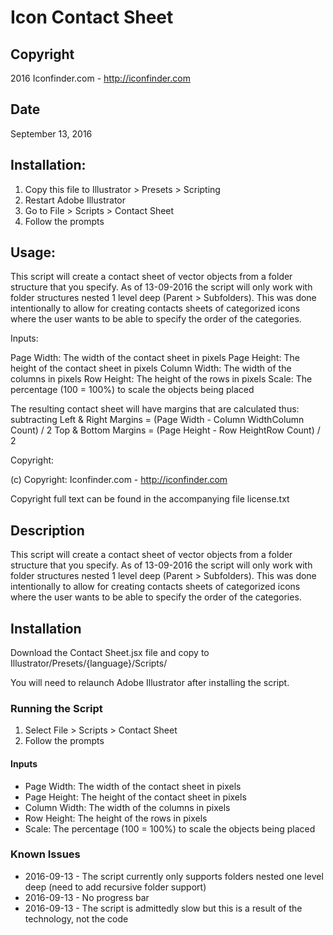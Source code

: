 Icon Contact Sheet
==================

## Copyright

2016 Iconfinder.com - http://iconfinder.com

## Date

September 13, 2016


## Installation: 

1. Copy this file to Illustrator > Presets > Scripting
2. Restart Adobe Illustrator
3. Go to File > Scripts > Contact Sheet
4. Follow the prompts

## Usage:

This script will create a contact sheet of vector objects from a folder structure 
that you specify. As of 13-09-2016 the script will only work with folder structures 
nested 1 level deep (Parent > Subfolders). This was done intentionally to allow 
for creating contacts sheets of categorized icons where the user wants to 
be able to specify the order of the categories.

Inputs:

Page Width:     The width of the contact sheet in pixels
Page Height:    The height of the contact sheet in pixels
Column Width:   The width of the columns in pixels
Row Height:     The height of the rows in pixels
Scale:          The percentage (100 = 100%) to scale the objects being placed

The resulting contact sheet will have margins that are calculated thus: subtracting
Left & Right Margins = (Page Width - Column WidthColumn Count) / 2
Top & Bottom Margins = (Page Height - Row HeightRow Count) / 2

Copyright:

(c) Copyright: Iconfinder.com - http://iconfinder.com

Copyright full text can be found in the accompanying file license.txt

## Description

This script will create a contact sheet of vector objects from a folder structure that you specify. As of 13-09-2016 the script will only work with folder structures nested 1 level deep (Parent > Subfolders). This was done intentionally to allow for creating contacts sheets of categorized icons where the user wants to be able to specify the order of the categories.

## Installation

Download the Contact Sheet.jsx file and copy to Illustrator/Presets/{language}/Scripts/

You will need to relaunch Adobe Illustrator after installing the script.

### Running the Script

1. Select File > Scripts > Contact Sheet
2. Follow the prompts

#### Inputs

* Page Width:     The width of the contact sheet in pixels
* Page Height:    The height of the contact sheet in pixels
* Column Width:   The width of the columns in pixels
* Row Height:     The height of the rows in pixels
* Scale:          The percentage (100 = 100%) to scale the objects being placed

### Known Issues

* 2016-09-13 - The script currently only supports folders nested one level deep (need to add recursive folder support)
* 2016-09-13 - No progress bar
* 2016-09-13 - The script is admittedly slow but this is a result of the technology, not the code